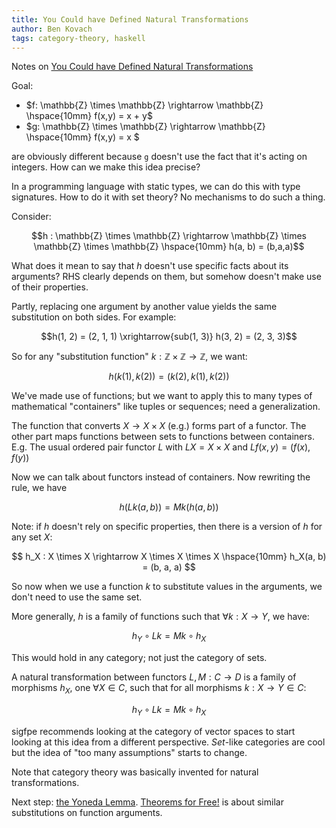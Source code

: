 ```yaml
---
title: You Could have Defined Natural Transformations
author: Ben Kovach
tags: category-theory, haskell
---
```


Notes on [You Could have Defined Natural Transformations](http://blog.sigfpe.com/2008/05/you-could-have-defined-natural.html)

Goal:

- $f: \mathbb{Z} \times \mathbb{Z} \rightarrow \mathbb{Z} \hspace{10mm} f(x,y) = x + y$
- $g: \mathbb{Z} \times \mathbb{Z} \rightarrow \mathbb{Z} \hspace{10mm} f(x,y) = x $

are obviously different because `g` doesn't use the fact that it's acting on integers. How can we make this idea precise?

In a programming language with static types, we can do this with type signatures. How to do it with set theory? No mechanisms to do such a thing.

Consider:

$$h : \mathbb{Z} \times \mathbb{Z} \rightarrow \mathbb{Z} \times \mathbb{Z} \times \mathbb{Z} \hspace{10mm} h(a, b) = (b,a,a)$$

What does it mean to say that $h$ doesn't use specific facts about its arguments? RHS clearly depends on them, but somehow doesn't make use of their properties.

Partly, replacing one argument by another value yields the same substitution on both sides. For example:

$$h(1, 2) = (2, 1, 1) \xrightarrow{sub(1, 3)} h(3, 2) = (2, 3, 3)$$

So for any "substitution function" $k : \mathbb{Z} \times \mathbb{Z} \rightarrow \mathbb{Z}$, we want:

$$h(k(1), k(2)) = (k(2), k(1), k(2))$$

We've made use of functions; but we want to apply this to many types of mathematical "containers" like tuples or sequences; need a generalization.

The function that converts $X \rightarrow X \times X$ (e.g.) forms part of a functor. The other part maps functions between sets to functions between containers. E.g. The usual ordered pair functor $L$ with $LX = X \times X$ and $Lf(x, y) = (f(x), f(y))$

Now we can talk about functors instead of containers. Now rewriting the rule, we have

$$ h(Lk(a, b)) = Mk(h(a, b)) $$

Note: if $h$ doesn't rely on specific properties, then there is a version of $h$ for any set $X$:

$$ h_X : X \times X \rightarrow X \times X \times X \hspace{10mm} h_X(a, b) = (b, a, a) $$

So now when we use a function $k$ to substitute values in the arguments, we don't need to use the same set.

More generally, $h$ is a family of functions such that $\forall k: X \rightarrow Y$, we have:

$$h_Y \circ Lk = Mk \circ h_X$$

This would hold in any category; not just the category of sets.

A natural transformation between functors $L, M: C \rightarrow D$ is a family of morphisms $h_X$, one $\forall X \in C$, such that for all morphisms $k : X \rightarrow Y \in C$:

$$h_Y \circ Lk = Mk \circ h_X$$

sigfpe recommends looking at the category of vector spaces to start looking at this idea from a different perspective. $Set$-like categories are cool but the idea of "too many assumptions" starts to change.

Note that category theory was basically invented for natural transformations. 

Next step: [the Yoneda Lemma](http://blog.sigfpe.com/2006/11/yoneda-lemma.html). [Theorems for Free!](http://ttic.uchicago.edu/~dreyer/course/papers/wadler.pdf) is about similar substitutions on function arguments.